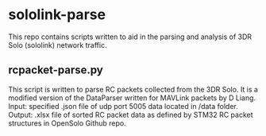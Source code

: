 # sololink-parse
This repo contains scripts written to aid in the parsing and analysis of 3DR Solo (sololink) network traffic.

## rcpacket-parse.py
This script is written to parse RC packets collected from the 3DR Solo. It is a modified version of the DataParser written for MAVLink packets by D Liang.  
Input: specified .json file of udp port 5005 data located in /data folder.  
Output: .xlsx file of sorted RC packet data as defined by STM32 RC packet structures in OpenSolo Github repo.
